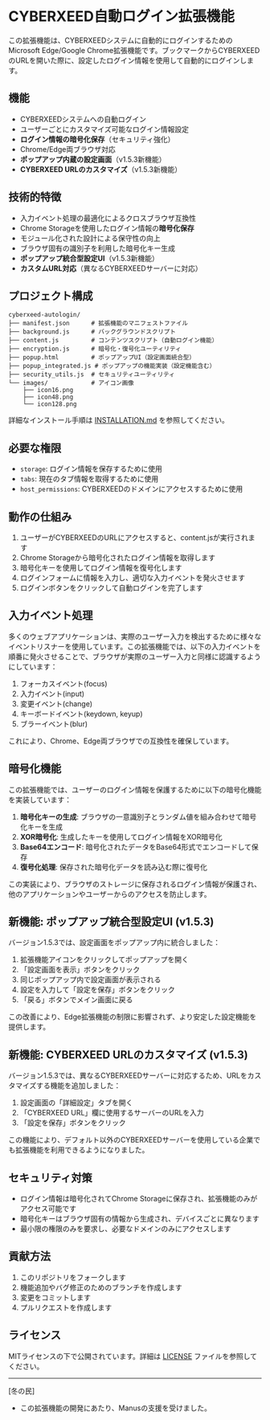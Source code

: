 # CYBERXEED自動ログイン拡張機能

この拡張機能は、CYBERXEEDシステムに自動的にログインするためのMicrosoft Edge/Google Chrome拡張機能です。ブックマークからCYBERXEEDのURLを開いた際に、設定したログイン情報を使用して自動的にログインします。

## 機能

* CYBERXEEDシステムへの自動ログイン
* ユーザーごとにカスタマイズ可能なログイン情報設定
* **ログイン情報の暗号化保存**（セキュリティ強化）
* Chrome/Edge両ブラウザ対応
* **ポップアップ内蔵の設定画面**（v1.5.3新機能）
* **CYBERXEED URLのカスタマイズ**（v1.5.3新機能）

## 技術的特徴

* 入力イベント処理の最適化によるクロスブラウザ互換性
* Chrome Storageを使用したログイン情報の**暗号化保存**
* モジュール化された設計による保守性の向上
* ブラウザ固有の識別子を利用した暗号化キー生成
* **ポップアップ統合型設定UI**（v1.5.3新機能）
* **カスタムURL対応**（異なるCYBERXEEDサーバーに対応）

## プロジェクト構成

```
cyberxeed-autologin/
├── manifest.json      # 拡張機能のマニフェストファイル
├── background.js      # バックグラウンドスクリプト
├── content.js         # コンテンツスクリプト（自動ログイン機能）
├── encryption.js      # 暗号化・復号化ユーティリティ
├── popup.html         # ポップアップUI（設定画面統合型）
├── popup_integrated.js # ポップアップの機能実装（設定機能含む）
├── security_utils.js  # セキュリティユーティリティ
└── images/            # アイコン画像
    ├── icon16.png
    ├── icon48.png
    └── icon128.png
```

詳細なインストール手順は [INSTALLATION.md](INSTALLATION.md) を参照してください。

## 必要な権限

* `storage`: ログイン情報を保存するために使用
* `tabs`: 現在のタブ情報を取得するために使用
* `host_permissions`: CYBERXEEDのドメインにアクセスするために使用

## 動作の仕組み

1. ユーザーがCYBERXEEDのURLにアクセスすると、content.jsが実行されます
2. Chrome Storageから暗号化されたログイン情報を取得します
3. 暗号化キーを使用してログイン情報を復号化します
4. ログインフォームに情報を入力し、適切な入力イベントを発火させます
5. ログインボタンをクリックして自動ログインを完了します

## 入力イベント処理

多くのウェブアプリケーションは、実際のユーザー入力を検出するために様々なイベントリスナーを使用しています。この拡張機能では、以下の入力イベントを順番に発火させることで、ブラウザが実際のユーザー入力と同様に認識するようにしています：

1. フォーカスイベント(focus)
2. 入力イベント(input)
3. 変更イベント(change)
4. キーボードイベント(keydown, keyup)
5. ブラーイベント(blur)

これにより、Chrome、Edge両ブラウザでの互換性を確保しています。

## 暗号化機能

この拡張機能では、ユーザーのログイン情報を保護するために以下の暗号化機能を実装しています：

1. **暗号化キーの生成**: ブラウザの一意識別子とランダム値を組み合わせて暗号化キーを生成
2. **XOR暗号化**: 生成したキーを使用してログイン情報をXOR暗号化
3. **Base64エンコード**: 暗号化されたデータをBase64形式でエンコードして保存
4. **復号化処理**: 保存された暗号化データを読み込む際に復号化

この実装により、ブラウザのストレージに保存されるログイン情報が保護され、他のアプリケーションやユーザーからのアクセスを防止します。

## 新機能: ポップアップ統合型設定UI (v1.5.3)

バージョン1.5.3では、設定画面をポップアップ内に統合しました：

1. 拡張機能アイコンをクリックしてポップアップを開く
2. 「設定画面を表示」ボタンをクリック
3. 同じポップアップ内で設定画面が表示される
4. 設定を入力して「設定を保存」ボタンをクリック
5. 「戻る」ボタンでメイン画面に戻る

この改善により、Edge拡張機能の制限に影響されず、より安定した設定機能を提供します。

## 新機能: CYBERXEED URLのカスタマイズ (v1.5.3)

バージョン1.5.3では、異なるCYBERXEEDサーバーに対応するため、URLをカスタマイズする機能を追加しました：

1. 設定画面の「詳細設定」タブを開く
2. 「CYBERXEED URL」欄に使用するサーバーのURLを入力
3. 「設定を保存」ボタンをクリック

この機能により、デフォルト以外のCYBERXEEDサーバーを使用している企業でも拡張機能を利用できるようになりました。

## セキュリティ対策

* ログイン情報は暗号化されてChrome Storageに保存され、拡張機能のみがアクセス可能です
* 暗号化キーはブラウザ固有の情報から生成され、デバイスごとに異なります
* 最小限の権限のみを要求し、必要なドメインのみにアクセスします

## 貢献方法

1. このリポジトリをフォークします
2. 機能追加やバグ修正のためのブランチを作成します
3. 変更をコミットします
4. プルリクエストを作成します

## ライセンス

MITライセンスの下で公開されています。詳細は [LICENSE](LICENSE) ファイルを参照してください。

---

[冬の民]

* この拡張機能の開発にあたり、Manusの支援を受けました。
